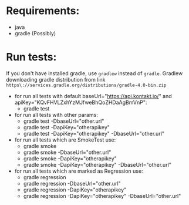 # Requirements:
- java
- gradle (Possibly)

# Run tests:

If you don't have installed gradle, use `gradlew` instead of `gradle`. Gradlew downloading gradle distribution from link `https\://services.gradle.org/distributions/gradle-4.0-bin.zip`
- for run all tests with default baseUrl="https://api.kontakt.io/" and apiKey="KQvFHVLZxhYzMJfweBhQoZHDaAgBmVnP":
    - gradle test
- for run all tests with other params:
    - gradle test -DbaseUrl="other.url"
    - gradle test -DapiKey="otherapikey"
    - gradle test -DapiKey="otherapikey" -DbaseUrl="other.url"
- for run all tests which are SmokeTest use:
    - gradle smoke
    - gradle smoke -DbaseUrl="other.url"
    - gradle smoke -DapiKey="otherapikey"
    - gradle smoke -DapiKey="otherapikey" -DbaseUrl="other.url"
- for run all tests which are marked as Regression use:
    - gradle regression
    - gradle regression -DbaseUrl="other.url"
    - gradle regression -DapiKey="otherapikey"
    - gradle regression -DapiKey="otherapikey" -DbaseUrl="other.url"